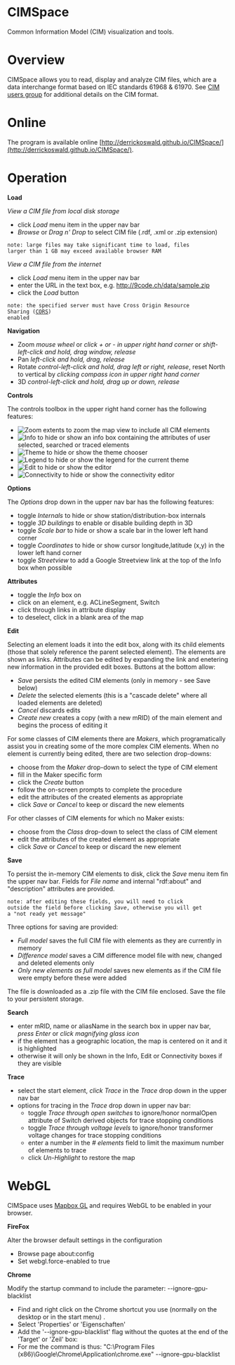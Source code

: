 CIMSpace
======

Common Information Model (CIM) visualization and tools.

# Overview
CIMSpace allows you to read, display and analyze CIM files, which are a data interchange format based on IEC standards 61968 & 61970.
See [CIM users group](http://cimug.ucaiug.org/default.aspx) for additional details on the CIM format.

# Online
The program is available online [http://derrickoswald.github.io/CIMSpace/](http://derrickoswald.github.io/CIMSpace/).

# Operation

**Load**

*View a CIM file from local disk storage*

- click *Load* menu item in the upper nav bar
- *Browse* or *Drag n' Drop* to select CIM file (.rdf, .xml or .zip extension)

<code>note: large files may take significant time to load, files larger than 1 GB may exceed available browser RAM</code>

*View a CIM file from the internet*

- click *Load* menu item in the upper nav bar
- enter the URL in the text box, e.g. http://9code.ch/data/sample.zip
- click the *Load* button

<code>note: the specified server must have Cross Origin Resource Sharing ([CORS](https://en.wikipedia.org/wiki/Cross-origin_resource_sharing)) enabled</code>

**Navigation**

- Zoom *mouse wheel* or *click _+_ or _-_ in upper right hand corner* or *shift-left-click and hold, drag window, release*
- Pan *left-click and hold, drag, release*
- Rotate *control-left-click and hold, drag left or right, release*, reset North to vertical by *clicking compass icon in upper right hand corner*
- 3D *control-left-click and hold, drag up or down, release*

**Controls**

The controls toolbox in the upper right hand corner has the following features:

- ![Zoom extents](https://rawgit.com/derrickoswald/CIMSpace/master/css/font/src/zoome.svg) to zoom the map view to include all CIM elements
- ![Info](https://rawgit.com/derrickoswald/CIMSpace/master/css/font/src/info.svg) to hide or show an info box containing the attributes of user selected, searched or traced elements
- ![Theme](https://rawgit.com/derrickoswald/CIMSpace/master/css/font/src/themer.svg) to hide or show the theme chooser
- ![Legend](https://rawgit.com/derrickoswald/CIMSpace/master/css/font/src/legend.svg) to hide or show the legend for the current theme
- ![Edit](https://rawgit.com/derrickoswald/CIMSpace/master/css/font/src/edit.svg) to hide or show the editor
- ![Connectivity](https://rawgit.com/derrickoswald/CIMSpace/master/css/font/src/connectivity.svg) to hide or show the connectivity editor

**Options**

The *Options* drop down in the upper nav bar has the following features:

- toggle *Internals* to hide or show station/distribution-box internals
- toggle *3D buildings* to enable or disable building depth in 3D
- toggle *Scale bar* to hide or show a scale bar in the lower left hand corner
- toggle *Coordinates* to hide or show cursor longitude,latitude (x,y) in the lower left hand corner
- toggle *Streetview* to add a Google Streetview link at the top of the Info box when possible

**Attributes**

- toggle the *Info* box on
- click on an element, e.g. ACLineSegment, Switch
- click through links in attribute display
- to deselect, click in a blank area of the map

**Edit**

Selecting an element loads it into the edit box, along with its child elements (those that solely reference the parent selected element).
The elements are shown as links. Attributes can be edited by expanding the link and enetering new information in the provided edit boxes.
Buttons at the bottom allow:

- *Save* persists the edited CIM elements (only in memory - see Save below)
- *Delete* the selected elements (this is a "cascade delete" where all loaded elements are deleted)
- *Cancel* discards edits
- *Create new* creates a copy (with a new mRID) of the main element and begins the process of editing it

For some classes of CIM elements there are *Makers*, which programatically assist you in creating some of the more
complex CIM elements. When no element is currently being edited, there are two selection drop-downs:

- choose from the *Maker* drop-down to select the type of CIM element
- fill in the Maker specific form
- click the *Create* button
- follow the on-screen prompts to complete the procedure
- edit the attributes of the created elements as appropriate
- click *Save* or *Cancel* to keep or discard the new elements

For other classes of CIM elements for which no Maker exists:

- choose from the *Class* drop-down to select the class of CIM element
- edit the attributes of the created element as appropriate
- click *Save* or *Cancel* to keep or discard the new element


**Save**

To persist the in-memory CIM elements to disk, click the *Save* menu item fin the upper nav bar.
Fields for *File name* and internal "rdf:about" and "description" attributes are provided.

<code>note: after editing these fields, you will need to click outside the field before clicking *Save*, otherwise you will get a "not ready yet message"</code>

Three options for saving are provided:

- *Full model* saves the full CIM file with elements as they are currently in memory
- *Difference model* saves a CIM difference model file with new, changed and deleted elements only
- *Only new elements as full model* saves new elements as if the CIM file were empty before these were added

The file is downloaded as a .zip file with the CIM file enclosed. Save the file to your persistent storage.

**Search**

- enter mRID, name or aliasName in the search box in upper nav bar, *press Enter* or *click magnifying glass icon*
- if the element has a geographic location, the map is centered on it and it is highlighted
- otherwise it will only be shown in the Info, Edit or Connectivity boxes if they are visible

**Trace**

- select the start element, *click Trace* in the *Trace* drop down in the upper nav bar
- options for tracing in the *Trace* drop down in upper nav bar:
    * toggle *Trace through open switches* to ignore/honor normalOpen attribute of Switch derived objects for trace stopping conditions
    * toggle *Trace through voltage levels* to ignore/honor transformer voltage changes for trace stopping conditions
    * enter a number in the *# elements* field to limit the maximum number of elements to trace
    * click *Un-Highlight* to restore the map

# WebGL

CIMSpace uses [Mapbox GL](https://www.mapbox.com/mapbox-gl-js/api/) and requires WebGL to be enabled in your browser.

**FireFox**

Alter the browser default settings in the configuration

- Browse page about:config
- Set webgl.force-enabled to true

**Chrome**

Modify the startup command to include the parameter: --ignore-gpu-blacklist

- Find and right click on the Chrome shortcut you use (normally on the desktop or in the start menu) .
- Select 'Properties' or 'Eigenschaften'
- Add the '--ignore-gpu-blacklist' flag without the quotes at the end of the 'Target' or 'Zeil' box:
- For me the command is thus: "C:\Program Files (x86)\Google\Chrome\Application\chrome.exe" --ignore-gpu-blacklist 


